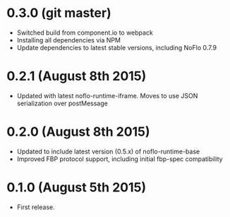 # 0.3.0 (git master)

* Switched build from component.io to webpack
* Installing all dependencies via NPM
* Update dependencies to latest stable versions, including NoFlo 0.7.9

# 0.2.1 (August 8th 2015)

* Updated with latest noflo-runtime-iframe. Moves to use JSON serialization over postMessage

# 0.2.0 (August 8th 2015)

* Updated to include latest version (0.5.x) of noflo-runtime-base
* Improved FBP protocol support, including initial fbp-spec compatibility

# 0.1.0 (August 5th 2015)

* First release.
